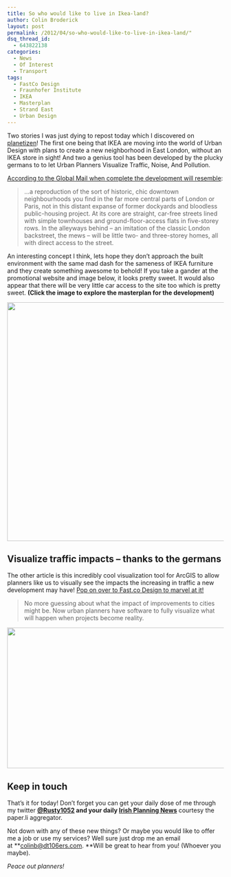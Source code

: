 ```yaml
---
title: So who would like to live in Ikea-land?
author: Colin Broderick
layout: post
permalink: /2012/04/so-who-would-like-to-live-in-ikea-land/"
dsq_thread_id:
  - 643822138
categories:
  - News
  - Of Interest
  - Transport
tags:
  - FastCo Design
  - Fraunhofer Institute
  - IKEA
  - Masterplan
  - Strand East
  - Urban Design
---
```

Two stories I was just dying to repost today which I discovered on <a href="http://www.planetizen.com/" target="_blank">planetizen</a>! The first one being that IKEA are moving into the world of Urban Design with plans to create a new neighborhood in East London, without an IKEA store in sight! And two a genius tool has been developed by the plucky germans to to let Urban Planners Visualize Traffic, Noise, And Pollution.

<a href="http://www.theglobeandmail.com/news/national/welcome-to-ikea-land-furniture-giant-begins-urban-planning-project/article2388705/singlepage/#articlecontent" target="_blank">According to the Global Mail when complete the development will resemble</a>:

> &#8230;a reproduction of the sort of historic, chic downtown neighbourhoods you find in the far more central parts of London or Paris, not in this distant expanse of former dockyards and bloodless public-housing project. At its core are straight, car-free streets lined with simple townhouses and ground-floor-access flats in five-storey rows. In the alleyways behind – an imitation of the classic London backstreet, the mews – will be little two- and three-storey homes, all with direct access to the street.

An interesting concept I think, lets hope they don&#8217;t approach the built environment with the same mad dash for the sameness of IKEA furniture and they create something awesome to behold! If you take a gander at the promotional website and image below, it looks pretty sweet. It would also appear that there will be very little car access to the site too which is pretty sweet. **(Click the image to explore the masterplan for the development)**

[<img class="alignnone size-large wp-image-2011" title="Screen shot 2012-04-10 at 18.47.03" src="{{site.baseurl}}/wp-content/uploads/2012/04/Screen-shot-2012-04-10-at-18.47.03-1024x555.png" alt="" width="1024" height="555" />][1]

## Visualize traffic impacts &#8211; thanks to the germans

The other article is this incredibly cool visualization tool for ArcGIS to allow planners like us to visually see the impacts the increasing in traffic a new development may have! <a href="http://www.fastcoexist.com/1679613/a-3-d-tool-to-let-urban-planners-visualize-traffic-noise-and-pollution" target="_blank">Pop on over to Fast.co Design to marvel at it!</a>

> No more guessing about what the impact of improvements to cities might be. Now urban planners have software to fully visualize what will happen when projects become reality.

[<img class="alignnone size-full wp-image-2013" title="Screen shot 2012-04-10 at 18.53.59" src="{{site.baseurl}}/wp-content/uploads/2012/04/Screen-shot-2012-04-10-at-18.53.59.png" alt="" width="749" height="327" />][2]

## Keep in touch

That&#8217;s it for today! Don&#8217;t forget you can get your daily dose of me through my twitter **[@Rusty1052][3] **and your daily** <a href="http://paper.li/rusty1052/1319808325" target="_blank">Irish Planning News</a>** courtesy the paper.li aggregator.

Not down with any of these new things? Or maybe you would like to offer me a job or use my services? Well sure just drop me an email at **colinb@dt106ers.com. **Will be great to hear from you! (Whoever you maybe).

*Peace out planners!*



 [1]: http://strandeast.com/
 [2]: http://www.fastcoexist.com/1679613/a-3-d-tool-to-let-urban-planners-visualize-traffic-noise-and-pollution
 [3]: http://twitter.com/rusty1052